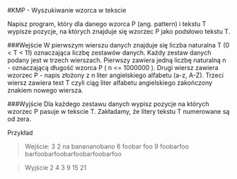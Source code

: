 #KMP - Wyszukiwanie wzorca w tekscie

Napisz program, który dla danego wzorca P (ang. pattern) i tekstu T wypisze pozycje, na których znajduje się wzorzec P jako podsłowo tekstu T.

###Wejście
W pierwszym wierszu danych znajduje się liczba naturalna T (0 < T < 11) oznaczająca liczbę zestawów danych.
Każdy zestaw danych podany jest w trzech wierszach. Pierwszy zawiera jedną liczbę naturalną n - oznaczającą długość wzorca P ( n <= 1000000 ). Drugi wiersz zawiera wzorzec P - napis złożony z n liter angielskiego alfabetu (a-z, A-Z). Trzeci wiersz zawiera test T czyli ciąg liter alfabetu angielskiego zakończony znakiem nowego wiersza.

###Wyjście
Dla każdego zestawu danych wypisz pozycje na których wzorzec P pasuje w tekscie T. Zakładamy, że litery tekstu T numerowane są od zera.

Przykład
>Wejście:
3
2
na
banananobano
6
foobar
foo
9
foobarfoo
barfoobarfoobarfoobarfoobarfoo

>Wyjście
2
4
3
9
15
21